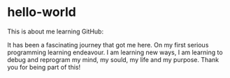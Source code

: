# hello-world
This is about me learning GitHub:

It has been a fascinating journey that got me here. On my first serious programming learning endeavour. 
I am learning new ways, I am learning to debug and reprogram my mind, my sould, my life and my purpose.
Thank you for being part of this!
